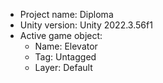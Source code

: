 <!-- UNITY CODE ASSIST INSTRUCTIONS START -->
- Project name: Diploma
- Unity version: Unity 2022.3.56f1
- Active game object:
  - Name: Elevator
  - Tag: Untagged
  - Layer: Default
<!-- UNITY CODE ASSIST INSTRUCTIONS END -->